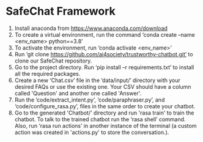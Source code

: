 # SafeChat Framework


1. Install anaconda from https://www.anaconda.com/download
2. To create a virtual environment, run the command ‘conda create –name <env_name> python==3.8’
3. To activate the environment, run ‘conda activate <env_name>’
4. Run ‘git clone https://github.com/ai4society/trustworthy-chatbot.git’ to clone our SafeChat repository.
5. Go to the project directory. Run ‘pip install –r requirements.txt’ to install all the required packages.
6. Create a new ‘Chat.csv’ file in the ‘data/input/’ directory with your desired FAQs or use the existing one. Your CSV should have a column called 'Question' and another one called 'Answer'.
7. Run the ’code/extract_intent.py’, ‘code/paraphraser.py’, and ‘code/configure_rasa.py’, files in the same order to create your chatbot.
8. Go to the generated 'Chatbot/' directory and run 'rasa train' to train the chatbot. To talk to the trained chatbot run the ‘rasa shell’ command. Also, run ‘rasa run actions’ in another instance of the terminal (a custom action was created in 'actions.py' to store the conversation.).


